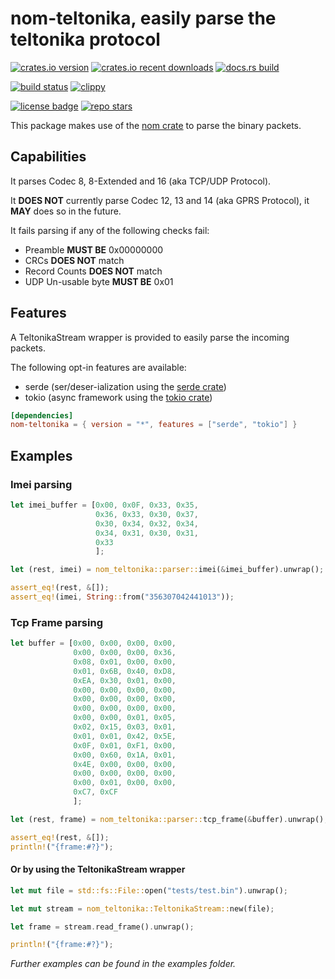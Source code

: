 # nom-teltonika, easily parse the teltonika protocol

[![crates.io version](https://img.shields.io/crates/v/nom-teltonika?style=flat-square)](https://crates.io/crates/nom-teltonika)
[![crates.io recent downloads](https://img.shields.io/crates/dr/nom-teltonika?style=flat-square)](https://crates.io/crates/nom-teltonika)
[![docs.rs build](https://img.shields.io/docsrs/nom-teltonika?style=flat-square)](https://docs.rs/nom-teltonika)

[![build status](https://github.com/DamianoPellegrini/nom-teltonika/actions/workflows/test_and_release.yml/badge.svg)](https://github.com/DamianoPellegrini/nom-teltonika/actions/workflows/test_and_release.yml)
[![clippy](https://github.com/DamianoPellegrini/nom-teltonika/actions/workflows/clippy.yml/badge.svg)](https://github.com/DamianoPellegrini/nom-teltonika/actions/workflows/clippy.yml)

[![license badge](https://img.shields.io/crates/l/nom-teltonika?style=flat-square)](https://crates.io/crates/nom-teltonika)
[![repo stars](https://img.shields.io/github/stars/DamianoPellegrini/nom-teltonika?style=social)](https://github.com/DamianoPellegrini/nom-teltonika)

This package makes use of the [nom crate](https://docs.rs/nom) to parse the binary packets.

## Capabilities

It parses Codec 8, 8-Extended and 16 (aka TCP/UDP Protocol).

It **DOES NOT** currently parse Codec 12, 13 and 14 (aka GPRS Protocol), it **MAY** does so in the future.

It fails parsing if any of the following checks fail:

- Preamble **MUST BE** 0x00000000
- CRCs **DOES NOT** match
- Record Counts **DOES NOT** match
- UDP Un-usable byte **MUST BE** 0x01

## Features

A TeltonikaStream wrapper is provided to easily parse the incoming packets.

The following opt-in features are available:

- serde (ser/deser-ialization using the [serde crate](https://docs.rs/serde))
- tokio (async framework using the [tokio crate](https://docs.rs/tokio))

```toml
[dependencies]
nom-teltonika = { version = "*", features = ["serde", "tokio"] }
```

## Examples

### Imei parsing

```rust
let imei_buffer = [0x00, 0x0F, 0x33, 0x35,
                   0x36, 0x33, 0x30, 0x37,
                   0x30, 0x34, 0x32, 0x34,
                   0x34, 0x31, 0x30, 0x31,
                   0x33
                   ];

let (rest, imei) = nom_teltonika::parser::imei(&imei_buffer).unwrap();

assert_eq!(rest, &[]);
assert_eq!(imei, String::from("356307042441013"));
```

### Tcp Frame parsing

```rust
let buffer = [0x00, 0x00, 0x00, 0x00,
              0x00, 0x00, 0x00, 0x36,
              0x08, 0x01, 0x00, 0x00,
              0x01, 0x6B, 0x40, 0xD8,
              0xEA, 0x30, 0x01, 0x00,
              0x00, 0x00, 0x00, 0x00,
              0x00, 0x00, 0x00, 0x00,
              0x00, 0x00, 0x00, 0x00,
              0x00, 0x00, 0x01, 0x05,
              0x02, 0x15, 0x03, 0x01,
              0x01, 0x01, 0x42, 0x5E,
              0x0F, 0x01, 0xF1, 0x00,
              0x00, 0x60, 0x1A, 0x01,
              0x4E, 0x00, 0x00, 0x00,
              0x00, 0x00, 0x00, 0x00,
              0x00, 0x01, 0x00, 0x00,
              0xC7, 0xCF
              ];

let (rest, frame) = nom_teltonika::parser::tcp_frame(&buffer).unwrap();

assert_eq!(rest, &[]);
println!("{frame:#?}");
```

#### Or by using the TeltonikaStream wrapper

```rust
let mut file = std::fs::File::open("tests/test.bin").unwrap();

let mut stream = nom_teltonika::TeltonikaStream::new(file);

let frame = stream.read_frame().unwrap();

println!("{frame:#?}");
```

*Further examples can be found in the examples folder.*
